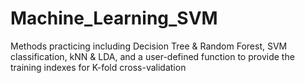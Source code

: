 # Machine_Learning_SVM
Methods practicing including Decision Tree &amp; Random Forest, SVM classification, kNN &amp; LDA, and a user-defined function to provide the training indexes for K-fold cross-validation
